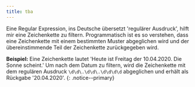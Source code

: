 ```yaml
---
title: tba
---
```


Eine Regular Expression, ins Deutsche übersetzt 'regulärer Ausdruck', hilft mir eine Zeichenkette zu filtern. Programmatisch ist es so verstehen, dass eine Zeichenkette mit einem bestimmten Muster abgeglichen wird und der übereinstimmende Teil der Zeichenkette zurückgegeben wird.

**Beispiel:**
Eine Zeichenkette lautet 'Heute ist Freitag der 10.04.2020. Die Sonne scheint.'
Um nach dem Datum zu filtern, wird die Zeichenkette mit dem regulären Ausdruck `\d\d\.\d\d\.\d\d\d\d` abgeglichen und erhält als Rückgabe '20.04.2020'. {: .notice--primary}
